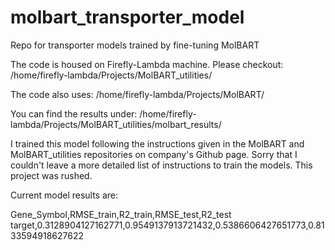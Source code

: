 # molbart_transporter_model
Repo for transporter models trained by fine-tuning MolBART

The code is housed on Firefly-Lambda machine. Please checkout:
/home/firefly-lambda/Projects/MolBART_utilities/

The code also uses:
/home/firefly-lambda/Projects/MolBART/

You can find the results under:
/home/firefly-lambda/Projects/MolBART_utilities/molbart_results/

I trained this model following the instructions given in the MolBART and MolBART_utilities repositories on company's Github page.
Sorry that I couldn't leave a more detailed list of instructions to train the models. This project was rushed.

Current model results are:

Gene_Symbol,RMSE_train,R2_train,RMSE_test,R2_test
target,0.3128904127162771,0.9549137913721432,0.5386606427651773,0.8133594918627622
